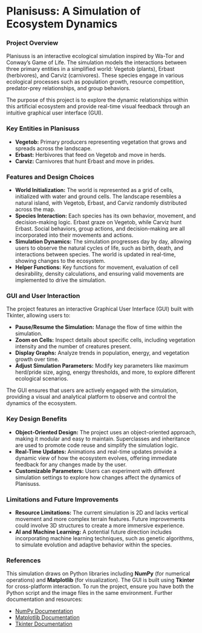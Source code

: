 # Planisuss: A Simulation of Ecosystem Dynamics

### Project Overview
Planisuss is an interactive ecological simulation inspired by Wa-Tor and Conway’s Game of Life. The simulation models the interactions between three primary entities in a simplified world: Vegetob (plants), Erbast (herbivores), and Carviz (carnivores). These species engage in various ecological processes such as population growth, resource competition, predator-prey relationships, and group behaviors.

The purpose of this project is to explore the dynamic relationships within this artificial ecosystem and provide real-time visual feedback through an intuitive graphical user interface (GUI).

### Key Entities in Planisuss
- **Vegetob:** Primary producers representing vegetation that grows and spreads across the landscape.
- **Erbast:** Herbivores that feed on Vegetob and move in herds.
- **Carviz:** Carnivores that hunt Erbast and move in prides.

### Features and Design Choices
- **World Initialization:** The world is represented as a grid of cells, initialized with water and ground cells. The landscape resembles a natural island, with Vegetob, Erbast, and Carviz randomly distributed across the map.
- **Species Interaction:** Each species has its own behavior, movement, and decision-making logic. Erbast graze on Vegetob, while Carviz hunt Erbast. Social behaviors, group actions, and decision-making are all incorporated into their movements and actions.
- **Simulation Dynamics:** The simulation progresses day by day, allowing users to observe the natural cycles of life, such as birth, death, and interactions between species. The world is updated in real-time, showing changes to the ecosystem.
- **Helper Functions:** Key functions for movement, evaluation of cell desirability, density calculations, and ensuring valid movements are implemented to drive the simulation.

### GUI and User Interaction
The project features an interactive Graphical User Interface (GUI) built with Tkinter, allowing users to:

- **Pause/Resume the Simulation:** Manage the flow of time within the simulation.
- **Zoom on Cells:** Inspect details about specific cells, including vegetation intensity and the number of creatures present.
- **Display Graphs:** Analyze trends in population, energy, and vegetation growth over time.
- **Adjust Simulation Parameters:** Modify key parameters like maximum herd/pride size, aging, energy thresholds, and more, to explore different ecological scenarios.
  
The GUI ensures that users are actively engaged with the simulation, providing a visual and analytical platform to observe and control the dynamics of the ecosystem.

### Key Design Benefits
- **Object-Oriented Design:** The project uses an object-oriented approach, making it modular and easy to maintain. Superclasses and inheritance are used to promote code reuse and simplify the simulation logic.
- **Real-Time Updates:** Animations and real-time updates provide a dynamic view of how the ecosystem evolves, offering immediate feedback for any changes made by the user.
- **Customizable Parameters:** Users can experiment with different simulation settings to explore how changes affect the dynamics of Planisuss.

### Limitations and Future Improvements
- **Resource Limitations:** The current simulation is 2D and lacks vertical movement and more complex terrain features. Future improvements could involve 3D structures to create a more immersive experience.
- **AI and Machine Learning:** A potential future direction includes incorporating machine learning techniques, such as genetic algorithms, to simulate evolution and adaptive behavior within the species.

### References
This simulation draws on Python libraries including **NumPy** (for numerical operations) and **Matplotlib** (for visualization). The GUI is built using **Tkinter** for cross-platform interaction. To run the project, ensure you have both the Python script and the image files in the same environment. Further documentation and resources:

- [NumPy Documentation](https://numpy.org/doc/stable/)
- [Matplotlib Documentation](https://matplotlib.org/stable/index.html)
- [Tkinter Documentation](https://docs.python.org/3/library/tk.html)
